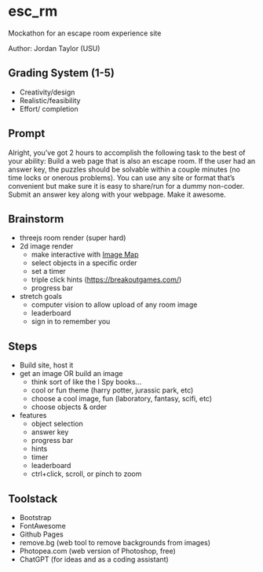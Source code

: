 # esc_rm
Mockathon for an escape room experience site

Author: Jordan Taylor (USU)

## Grading System (1-5)
- Creativity/design
- Realistic/feasibility
- Effort/ completion

## Prompt
Alright, you’ve got 2 hours to accomplish the following task to the best of your ability: Build a web page that is also an escape room. If the user had an answer key, the puzzles should be solvable within a couple minutes (no time locks or onerous problems). You can use any site or format that’s convenient but make sure it is easy to share/run for a dummy non-coder. Submit an answer key along with your webpage. Make it awesome.


## Brainstorm
- threejs room render (super hard)
- 2d image render 
    - make interactive with [Image Map](https://www.w3schools.com/htmL/html_images_imagemap.asp)
    - select objects in a specific order
    - set a timer
    - triple click hints (https://breakoutgames.com/)
    - progress bar
- stretch goals
    - computer vision to allow upload of any room image
    - leaderboard
    - sign in to remember you

## Steps
- Build site, host it
- get an image OR build an image
    - think sort of like the I Spy books...
    - cool or fun theme (harry potter, jurassic park, etc)
    - choose a cool image, fun (laboratory, fantasy, scifi, etc)
    - choose objects & order
- features
    - object selection
    - answer key
    - progress bar
    - hints
    - timer
    - leaderboard
    - ctrl+click, scroll, or pinch to zoom

## Toolstack
- Bootstrap
- FontAwesome
- Github Pages
- remove.bg (web tool to remove backgrounds from images)
- Photopea.com (web version of Photoshop, free)
- ChatGPT (for ideas and as a coding assistant)